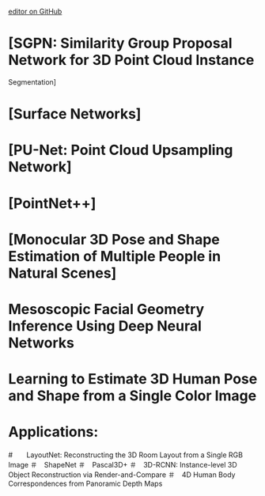 [editor on GitHub](https://github.com/fsword73/jianyang.github.io/edit/master/3DPointCloud.md)

# [SGPN: Similarity Group Proposal Network for 3D Point Cloud Instance
Segmentation]
# [Surface Networks]
# [PU-Net: Point Cloud Upsampling Network]
# [PointNet++]
# [Monocular 3D Pose and Shape Estimation of Multiple People in Natural Scenes]
# Mesoscopic Facial Geometry Inference Using Deep Neural Networks
# Learning to Estimate 3D Human Pose and Shape from a Single Color Image
# Applications:
#　　LayoutNet: Reconstructing the 3D Room Layout from a Single RGB Image
＃　ShapeNet
＃　Pascal3D+
＃　3D-RCNN: Instance-level 3D Object Reconstruction via Render-and-Compare
＃　4D Human Body Correspondences from Panoramic Depth Maps
